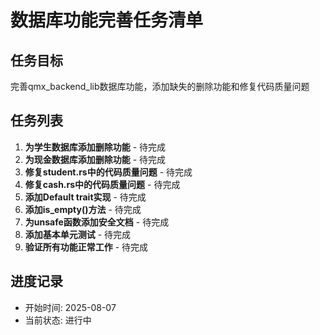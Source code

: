 # 数据库功能完善任务清单

## 任务目标
完善qmx_backend_lib数据库功能，添加缺失的删除功能和修复代码质量问题

## 任务列表
1. **为学生数据库添加删除功能** - 待完成
2. **为现金数据库添加删除功能** - 待完成
3. **修复student.rs中的代码质量问题** - 待完成
4. **修复cash.rs中的代码质量问题** - 待完成
5. **添加Default trait实现** - 待完成
6. **添加is_empty()方法** - 待完成
7. **为unsafe函数添加安全文档** - 待完成
8. **添加基本单元测试** - 待完成
9. **验证所有功能正常工作** - 待完成

## 进度记录
- 开始时间: 2025-08-07
- 当前状态: 进行中